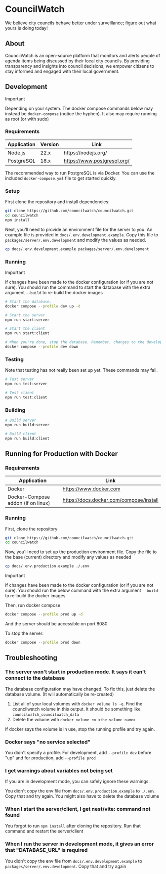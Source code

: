 # CouncilWatch

We believe city councils behave better under surveillance; figure out what yours is doing today!

## About

CouncilWatch is an open-source platform that monitors and alerts people of agenda items being discussed by their local city councils. By providing transparency and insights into council decisions, we empower citizens to stay informed and engaged with their local government.

## Development

> [!IMPORTANT]  
> Depending on your system. The docker compose commands below may instead be `docker-compose` (notice the hyphen). It also may require running as root (or with sudo)

### Requirements

| Application | Version | Link                        |
| ----------- | ------- | --------------------------- |
| Node.js     | 22.x    | https://nodejs.org/         |
| PostgreSQL  | 18.x    | https://www.postgresql.org/ |

The recommended way to run PostgreSQL is via Docker. You can use the included `docker-compose.yml` file to get started quickly.

### Setup

First clone the repository and install dependencies:

```bash
git clone https://github.com/councilwatch/councilwatch.git
cd councilwatch
npm install
```

Next, you'll need to provide an environment file for the server to you. An example file is provided in `docs/.env.development.example`. Copy this file to `packages/server/.env.development` and modify the values as needed.

```bash
cp docs/.env.development.example packages/server/.env.development
```

### Running

> [!IMPORTANT]  
> If changes have been made to the docker configuration (or if you are not sure). You should run the command to start the database
> with the extra argument `--build` to re-build the docker images


```bash
# Start the database.
docker compose --profile dev up -d

# Start the server
npm run start:server

# Start the client
npm run start:client

# When you're done, stop the database. Remember, changes to the development database WILL be lost
docker compose --profile dev down
```

### Testing

Note that testing has not really been set up yet. These commands may fail.

```bash
# Test server
npm run test:server

# Test client
npm run test:client
```

### Building

```bash
# Build server
npm run build:server

# Build client
npm run build:client
```

## Running for Production with Docker

### Requirements
| Application                        | Link                                    |
| ---------------------------------- | --------------------------------------- |
| Docker                             | https://www.docker.com                  |
| Docker-Compose addon (if on linux) | https://docs.docker.com/compose/install |

### Running 

First, clone the repository
```bash
git clone https://github.com/councilwatch/councilwatch.git
cd councilwatch
```

Now, you'll need to set up the production environment file. Copy the file to the base (current) directory and modify any values as needed

```bash
cp docs/.env.production.example ./.env
```

> [!IMPORTANT]  
> If changes have been made to the docker configuration (or if you are not sure). You should run the below command
> with the extra argument `--build` to re-build the docker images

Then, run docker compose
```bash
docker compose --profile prod up -d
```

And the server should be accessible on port 8080

To stop the server:
```bash
docker compose --profile prod down
```

## Troubleshooting

### The server won't start in production mode. It says it can't connect to the database

The database configuration may have changed. To fix this, just delete the database volume. (It will automatically be re-created)

1. List all of your local volumes with `docker volume ls -q`. Find the councilwatch volume in this output. It should be something like `councilwatch_councilwatch_data`
2. Delete the volume with `docker volume rm <the volume name>`

If docker says the volume is in use, stop the running profile and try again.

### Docker says "no service selected"

You didn't specify a profile. For development, add `--profile dev` before "up" and for production, add `--profile prod`

### I get warnings about variables not being set

If you are in development mode, you can safely ignore these warnings.

You didn't copy the env file from `docs/.env.production.example` to `./.env`. Copy that and try again.
You might also have to delete the database volume

### When I start the server/client, I get nest/vite: command not found

You forgot to run `npm install` after cloning the repository. Run that command and restart the server/client

### When I run the server in development mode, it gives an error that "DATABASE_URL" is required

You didn't copy the env file from `docs/.env.development.example` to `packages/server/.env.development`.
Copy that and try again
